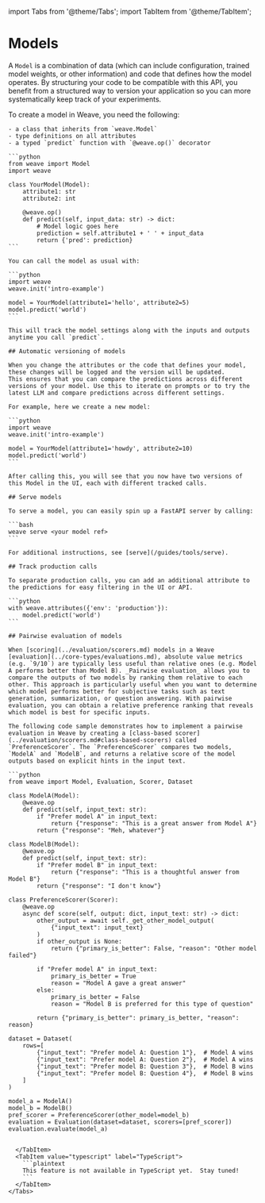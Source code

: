 import Tabs from '@theme/Tabs';
import TabItem from '@theme/TabItem';

# Models

A `Model` is a combination of data (which can include configuration, trained model weights, or other information) and code that defines how the model operates. By structuring your code to be compatible with this API, you benefit from a structured way to version your application so you can more systematically keep track of your experiments.

<Tabs groupId="programming-language" queryString>
  <TabItem value="python" label="Python" default>
    To create a model in Weave, you need the following:

    - a class that inherits from `weave.Model`
    - type definitions on all attributes
    - a typed `predict` function with `@weave.op()` decorator

    ```python
    from weave import Model
    import weave

    class YourModel(Model):
        attribute1: str
        attribute2: int

        @weave.op()
        def predict(self, input_data: str) -> dict:
            # Model logic goes here
            prediction = self.attribute1 + ' ' + input_data
            return {'pred': prediction}
    ```

    You can call the model as usual with:

    ```python
    import weave
    weave.init('intro-example')

    model = YourModel(attribute1='hello', attribute2=5)
    model.predict('world')
    ```

    This will track the model settings along with the inputs and outputs anytime you call `predict`.

    ## Automatic versioning of models

    When you change the attributes or the code that defines your model, these changes will be logged and the version will be updated.
    This ensures that you can compare the predictions across different versions of your model. Use this to iterate on prompts or to try the latest LLM and compare predictions across different settings.

    For example, here we create a new model:

    ```python
    import weave
    weave.init('intro-example')

    model = YourModel(attribute1='howdy', attribute2=10)
    model.predict('world')
    ```

    After calling this, you will see that you now have two versions of this Model in the UI, each with different tracked calls.

    ## Serve models

    To serve a model, you can easily spin up a FastAPI server by calling:

    ```bash
    weave serve <your model ref>
    ```

    For additional instructions, see [serve](/guides/tools/serve).

    ## Track production calls

    To separate production calls, you can add an additional attribute to the predictions for easy filtering in the UI or API.

    ```python
    with weave.attributes({'env': 'production'}):
        model.predict('world')
    ```

    ## Pairwise evaluation of models

    When [scoring](../evaluation/scorers.md) models in a Weave [evaluation](../core-types/evaluations.md), absolute value metrics (e.g. `9/10`) are typically less useful than relative ones (e.g. Model A performs better than Model B). _Pairwise evaluation_ allows you to compare the outputs of two models by ranking them relative to each other. This approach is particularly useful when you want to determine which model performs better for subjective tasks such as text generation, summarization, or question answering. With pairwise evaluation, you can obtain a relative preference ranking that reveals which model is best for specific inputs.

    The following code sample demonstrates how to implement a pairwise evaluation in Weave by creating a [class-based scorer](../evaluation/scorers.md#class-based-scorers) called `PreferenceScorer`. The `PreferenceScorer` compares two models, `ModelA` and `ModelB`, and returns a relative score of the model outputs based on explicit hints in the input text.

    ```python
    from weave import Model, Evaluation, Scorer, Dataset

    class ModelA(Model):
        @weave.op
        def predict(self, input_text: str):
            if "Prefer model A" in input_text:
                return {"response": "This is a great answer from Model A"}
            return {"response": "Meh, whatever"}

    class ModelB(Model):
        @weave.op
        def predict(self, input_text: str):
            if "Prefer model B" in input_text:
                return {"response": "This is a thoughtful answer from Model B"}
            return {"response": "I don't know"}

    class PreferenceScorer(Scorer):
        @weave.op
        async def score(self, output: dict, input_text: str) -> dict:
            other_output = await self._get_other_model_output(
                {"input_text": input_text}
            )
            if other_output is None:
                return {"primary_is_better": False, "reason": "Other model failed"}

            if "Prefer model A" in input_text:
                primary_is_better = True
                reason = "Model A gave a great answer"
            else:
                primary_is_better = False
                reason = "Model B is preferred for this type of question"

            return {"primary_is_better": primary_is_better, "reason": reason}

    dataset = Dataset(
        rows=[
            {"input_text": "Prefer model A: Question 1"},  # Model A wins
            {"input_text": "Prefer model A: Question 2"},  # Model A wins
            {"input_text": "Prefer model B: Question 3"},  # Model B wins
            {"input_text": "Prefer model B: Question 4"},  # Model B wins
        ]
    )

    model_a = ModelA()
    model_b = ModelB()
    pref_scorer = PreferenceScorer(other_model=model_b)
    evaluation = Evaluation(dataset=dataset, scorers=[pref_scorer])
    evaluation.evaluate(model_a)
```

  </TabItem>
  <TabItem value="typescript" label="TypeScript">
    ```plaintext
    This feature is not available in TypeScript yet.  Stay tuned!
    ```
  </TabItem>
</Tabs>

